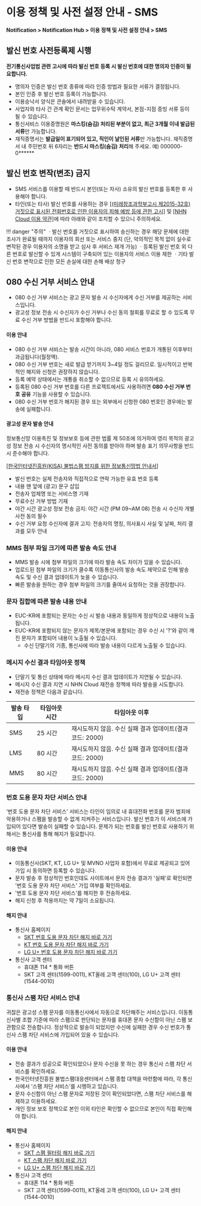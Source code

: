 <style>
.gnb_inner {
    position: fixed !important;
}
.page__rnb .lst_rnb_item .rnb_item:first-of-type a {
    display: inline !important;
}
</style>
<h1>이용 정책 및 사전 설정 안내 - SMS</h1> 

**Notification > Notification Hub > 이용 정책 및 사전 설정 안내 > SMS**

## 발신 번호 사전등록제 시행

<b>전기통신사업법 관련 고시에 따라 발신 번호 등록 시 발신 번호에 대한 명의자 인증이 필요합니다.</b>

* 명의자 인증은 발신 번호 종류에 따라 인증 방법과 필요한 서류가 결정됩니다.
* 본인 인증 후 발신 번호 등록이 가능합니다.
* 이용승낙서 양식은 콘솔에서 내려받을 수 있습니다.
* 사업자와 타사 간 관계 확인 문서는 업무위수탁 계약서, 본점-지점 증빙 서류 등이 될 수 있습니다.
* 통신서비스 이용증명원은 **마스킹(숨김) 처리된 부분이 없고, 최근 3개월 이내 발급된 서류**만 가능합니다.
* 재직증명서는 **발급일이 표기되어 있고, 직인이 날인된 서류**만 가능합니다. 재직증명서 내 주민번호 뒤 6자리는 **반드시 마스킹(숨김) 처리**해 주세요. 예) 000000-0\*\*\*\*\*\*

<span id='fabrication-number'></span>

## 발신 번호 변작(변조) 금지
* SMS 서비스를 이용할 때 반드시 본인(또는 자사) 소유의 발신 번호를 등록한 후 사용해야 합니다.
* 타인(또는 타사) 발신 번호를 사용하는 경우 <a href="https://www.msit.go.kr/bbs/view.do?sCode=user&mId=108&mPid=103&bbsSeqNo=83&nttSeqNo=1259891" target="_blank">[(미래창조과학부고시 제2015-32호) 거짓으로 표시된 전화번호로 인한 이용자의 피해 예방 등에 관한 고시]</a> 및 <a href="https://www.nhncloud.com/kr/terms/terms-service" target="_blank">[NHN Cloud 이용 약관]</a>에 따라 아래와 같이 조치할 수 있으니 주의하세요. 

!!! danger "주의"
    ㆍ발신 번호를 거짓으로 표시하여 송신하는 경우 해당 문제에 대한 조사가 완료될 때까지 이용자의 회선 또는 서비스 중지
      (단, 악의적인 목적 없이 실수로 변작된 경우 이용자의 소명을 받고 심사 후 서비스 재개 가능)
    ㆍ등록된 발신 번호 외 다른 번호로 발신할 수 있게 시스템이 구축되어 있는 이용자의 서비스 이용 제한 
    ㆍ기타 발신 번호 변작으로 인한 모든 손실에 대한 손해 배상 청구

<span id="rejection-of-receiving-080"></span>

## 080 수신 거부 서비스 안내
* 080 수신 거부 서비스는 광고 문자 발송 시 수신자에게 수신 거부를 제공하는 서비스입니다.
* 광고성 정보 전송 시 수신자가 수신 거부나 수신 동의 철회를 무료로 할 수 있도록 무료 수신 거부 방법을 반드시 포함해야 합니다.

#### 이용 안내
* 080 수신 거부 서비스는 발송 시간이 아니라, 080 서비스 번호가 개통된 이후부터 과금됩니다(월정액).
* 080 수신 거부 번호는 새로 발급 받기까지 3~4일 정도 걸리므로. 일시적이고 반복적인 해지와 신청은 권장하지 않습니다.
* 등록 예약 상태에서는 개통을 취소할 수 없으므로 등록 시 유의하세요.
* 등록된 080 수신 거부 번호를 다른 프로젝트에서도 사용하려면  **080 수신 거부 번호 공유** 기능을 사용할 수 있습니다.
* 080 수신 거부 번호가 해지된 경우 또는 외부에서 신청한 080 번호인 경우에는 발송에 실패합니다.

#### 광고성 문자 발송 안내
정보통신망 이용촉진 및 정보보호 등에 관한 법률 제 50조에 의거하여 영리 목적의 광고성 정보 전송 시 수신자의 명시적인 사전 동의를 받아야 하며 발송 표기 의무사항을 반드시 준수해야 합니다. <br/>

[[한국인터넷진흥원(KISA) 불법스팸 방지를 위한 정보통신망법 안내서](https://static.toastoven.net/prod_sms/kisa_spam_guide.pdf)] <br/>

* 발신 번호는 실제 전송자와 직접적으로 연락 가능한 유효 번호 등록
* 내용 맨 앞에 (광고) 문구 삽입
* 전송자 업체명 또는 서비스명 기재
* 무료수신 거부 방법 기재
* 야간 시간 광고성 정보 전송 금지: 야간 시간 (PM 09~AM 08) 전송 시 수신자 개별 사전 동의 필수
* 수신 거부 요청 수신자에 결과 고지: 전송자의 명칭, 의사표시 사실 및 날짜, 처리 결과를 모두 안내

### MMS 첨부 파일 크기에 따른 발송 속도 안내
* MMS 발송 시에 첨부 파일의 크기에 따라 발송 속도 차이가 있을 수 있습니다.
* 업로드된 첨부 파일의 크기가 클수록 이동통신사의 발송 속도 제약으로 인해 발송 속도 및 수신 결과 업데이트가 늦을 수 있습니다.
* 빠른 발송을 원하는 경우 첨부 파일의 크기를 줄여서 요청하는 것을 권장합니다.

### 문자 집합에 따른 발송 내용 안내
* EUC-KR에 포함되는 문자는 수신 시 발송 내용과 동일하게 정상적으로 내용이 노출됩니다.
* EUC-KR에 포함되지 않는 문자가 제목/본문에 포함되는 경우 수신 시 '?'와 같이 깨진 문자가 포함되어 내용이 노출될 수 있습니다.
    * 수신 단말기의 기종, 통신사에 따라 발송 내용이 다르게 노출될 수 있습니다.

### 메시지 수신 결과 타임아웃 정책
* 단말기 및 통신 상태에 따라 메시지 수신 결과 업데이트가 지연될 수 있습니다.
* 메시지 수신 결과 지연 시 NHN Cloud 재전송 정책에 따라 발송을 시도합니다.
* 재전송 정책은 다음과 같습니다.

| 발송 타입 | 타임아웃 시간 | 타임아웃 이후 |
|---|---|---|
| SMS | 25 시간 | 재시도하지 않음. 수신 실패 결과 업데이트(결과 코드: 2000) |
| LMS | 80 시간 | 재시도하지 않음. 수신 실패 결과 업데이트(결과 코드: 2000) |
| MMS | 80 시간 | 재시도하지 않음. 수신 실패 결과 업데이트(결과 코드: 2000) |

<span id="about-phone-scam-blocking-services"></span>

### 번호 도용 문자 차단 서비스 안내
‘번호 도용 문자 차단 서비스’ 서비스는 타인이 임의로 내 휴대전화 번호를 문자 범죄에 악용하거나 스팸을 발송할 수 없게 지켜주는 서비스입니다. 발신 번호가 이 서비스에 가입되어 있다면 발송이 실패할 수 있습니다. 문제가 되는 번호를 발신 번호로 사용하기 위해서는 통신사를 통해 해지가 필요합니다.

#### 이용 안내
* 이동통신사(SKT, KT, LG U+ 및 MVNO 사업자 포함)에서 무료로 제공되고 있어 가입 시 동의하면 등록할 수 있습니다.
* 문자 발송 후 정상적인 번호인데도 사이트에서 문자 전송 결과가 '실패'로 확인되면 '번호 도용 문자 차단 서비스' 가입 여부를 확인하세요.
* '번호 도용 문자 차단 서비스'를 해지한 후 전송하세요.
* 해지 신청 후 적용까지는 약 7일이 소요됩니다.

#### 해지 안내
* 통신사 홈페이지
    * [SKT 번호 도용 문자 차단 해지 바로 가기](http://www.tworld.co.kr/normal.do?serviceId=S_PROD2001&viewId=V_PROD2001&prod_id=NA00004406)
    * [KT 번호 도용 문자 차단 해지 바로 가기](https://product.kt.com/wDic/productDetail.do?ItemCode=1047)
    * [LG U+ 번호 도용 문자 차단 해지 바로 가기](https://www.lguplus.com/plan/addon/addon-call-msg/LRZ0002297)
* 통신사 고객 센터
    * 휴대폰 114 * 통화 버튼
    * SKT 고객 센터(1599-0011), KT올레 고객 센터(100), LG U+ 고객 센터(1544-0010)

<span id="about-carrier-spam-text-blocking-services"></span>

### 통신사 스팸 차단 서비스 안내
귀찮은 광고성 스팸 문자를 이동통신사에서 자동으로 차단해주는 서비스입니다. 이동통신사별 조합 기준에 따라 스팸으로 판단되는 문자를 휴대폰 문자 수신함이 아닌 스팸 보관함으로 전송합니다. 정상적으로 발송이 되었지만 수신에 실패한 경우 수신 번호가 통신사 스팸 차단 서비스에 가입되어 있을 수 있습니다.

#### 이용 안내
* 전송 결과가 성공으로 확인되었으나 문자 수신을 못 하는 경우 통신사 스팸 차단 서비스를 확인하세요.
* 한국인터넷진흥원 불법스팸대응센터에서 스팸 종합 대책을 마련함에 따라, 각 통신사에서 ‘스팸 차단 서비스’를 시행하고 있습니다.
* 문자 수신함이 아닌 스팸 문자로 저장된 것이 확인되었다면, 스팸 차단 서비스를 해제하고 이용하세요.
* 개인 정보 보호 정책으로 본인 이외 타인은 확인할 수 없으므로 본인이 직접 확인해야 합니다.

#### 해지 안내
* 통신사 홈페이지
    * [SKT 스팸 필터링 해지 바로 가기](http://www.tworld.co.kr/normal.do?serviceId=S_PROD2001&viewId=V_PROD2001&prod_id=NA00002121)
    * [KT 스팸 차단 해지 바로 가기](https://product.kt.com/wDic/productDetail.do?ItemCode=479)
    * [LG U+ 스팸 차단 해지 바로 가기](https://www.lguplus.com/plan/addon/addon-call-msg/LRZ0000277)
* 통신사 고객 센터
    * 휴대폰 114 * 통화 버튼
    * SKT 고객 센터(1599-0011), KT올레 고객 센터(100), LG U+ 고객 센터(1544-0010)
